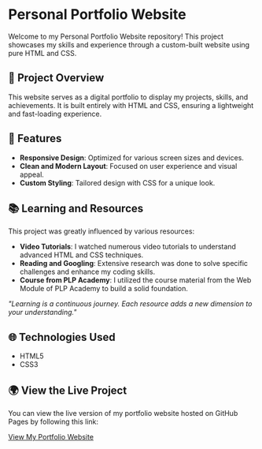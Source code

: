 # Personal Portfolio Website

Welcome to my Personal Portfolio Website repository! This project showcases my skills and experience through a custom-built website using pure HTML and CSS.

## 🎨 Project Overview

This website serves as a digital portfolio to display my projects, skills, and achievements. It is built entirely with HTML and CSS, ensuring a lightweight and fast-loading experience.

## 🚀 Features

- **Responsive Design**: Optimized for various screen sizes and devices.
- **Clean and Modern Layout**: Focused on user experience and visual appeal.
- **Custom Styling**: Tailored design with CSS for a unique look.

## 📚 Learning and Resources

This project was greatly influenced by various resources:

- **Video Tutorials**: I watched numerous video tutorials to understand advanced HTML and CSS techniques.
- **Reading and Googling**: Extensive research was done to solve specific challenges and enhance my coding skills.
- **Course from PLP Academy**: I utilized the course material from the Web Module of PLP Academy to build a solid foundation.

_"Learning is a continuous journey. Each resource adds a new dimension to your understanding."_

## 🌐 Technologies Used

- HTML5
- CSS3

## 🌍 View the Live Project

You can view the live version of my portfolio website hosted on GitHub Pages by following this link:

[View My Portfolio Website](https://ermanur1.github.io/portfolio/index.html)

